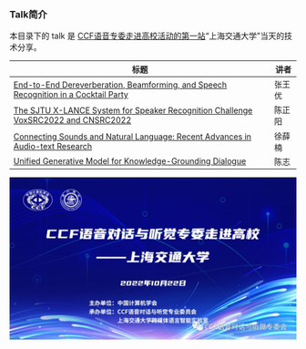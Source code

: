 ### Talk简介
本目录下的 talk 是 [CCF语音专委走进高校活动的第一站](https://mp.weixin.qq.com/s/-ILk1TR-S8M2mHlzLhFJpA)“上海交通大学”当天的技术分享。

| 标题 | 讲者 |
|---|---|
|[End-to-End Dereverberation, Beamforming, and Speech Recognition in a Cocktail Party](https://github.com/X-LANCE/public_talks/blob/main/CCF-IntoCampus-2022/End-to-End%20Dereverberation%2C%20Beamforming%2C%20and%20Speech%20Recognition%20in%20a%20Cocktail%20Party.pdf)|张王优|
|[The SJTU X-LANCE System for Speaker Recognition Challenge VoxSRC2022 and CNSRC2022](https://github.com/X-LANCE/public_talks/blob/main/CCF-IntoCampus-2022/CCF_zyc_speaker_challenge.pdf)|陈正阳|
|[Connecting Sounds and Natural Language: Recent Advances in Audio-text Research](https://github.com/X-LANCE/public_talks/blob/main/CCF-IntoCampus-2022/xuenan_CCF-talk.pdf)|徐薛楠|
|[Unified Generative Model for Knowledge-Grounding Dialogue](https://github.com/X-LANCE/public_talks/blob/main/CCF-IntoCampus-2022/ZhiChen-CCF-Tutorial.pdf)|陈志|

![](CCF-SJTU-talk.jpg)

